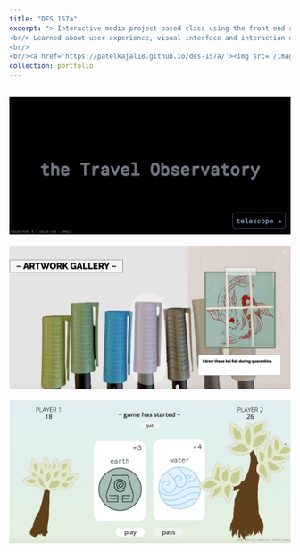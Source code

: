 ```yaml
---
title: "DES 157a"
excerpt: "> Interactive media project-based class using the front-end stack (html, css, js). 
<br/> Learned about user experience, visual interface and interaction design. 
<br/>
<br/><a href='https://patelkajal18.github.io/des-157a/'><img src='/images/des_photo.png' alt='des157 project homepage' style='width:75%'></a>"
collection: portfolio
---
```


<!--Click on this link to check out the below [projects!](https://patelkajal18.github.io/des-157a/index.html)-->
<br/><a href='https://patelkajal18.github.io/des-157a/studio2/index.html'><img src='/images/./port1a.jpg' alt='des157 every picture project'></a>
<br/>
<br/><a href='https://patelkajal18.github.io/des-157a/final/finalproject/index.html'><img src='/images/./port1b.jpg' alt='des157 final project'></a>
<br/>
<br/><a href='https://patelkajal18.github.io/des-157a/studio3/index.html'><img src='/images/./port1c.png' alt='des157 game on project'></a>
